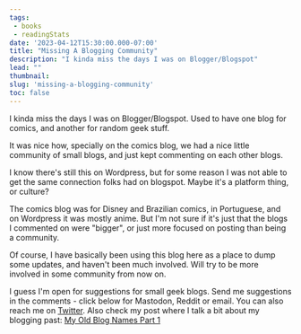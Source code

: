 ```yaml
---
tags:
 - books
 - readingStats
date: '2023-04-12T15:30:00.000-07:00'
title: "Missing A Blogging Community"
description: "I kinda miss the days I was on Blogger/Blogspot"
lead: ""
thumbnail: 
slug: 'missing-a-blogging-community'
toc: false
---
```


I kinda miss the days I was on Blogger/Blogspot. Used to have one blog for comics, and another for random geek stuff. 

It was nice how, specially on the comics blog, we had a nice little community of small blogs, and just kept commenting on each other blogs.

I know there's still this on Wordpress, but for some reason I was not able to get the same connection folks had on blogspot. Maybe it's a platform thing, or culture? 

The comics blog was for Disney and Brazilian comics, in Portuguese, and on Wordpress it was mostly anime. But I'm not sure if it's just that the blogs I commented on were "bigger", or just more focused on posting than being a community.

Of course, I have basically been using this blog here as a place to dump some updates, and haven't been much involved. Will try to be more involved in some community from now on.

I guess I'm open for suggestions for small geek blogs. Send me suggestions in the comments - click below for Mastodon, Reddit or email. You can also reach me on [Twitter](https://twitter.com/geeko_saur). Also check my post where I talk a bit about my blogging past: [My Old Blog Names Part 1](/post/my-old-blogs-names-part-1)